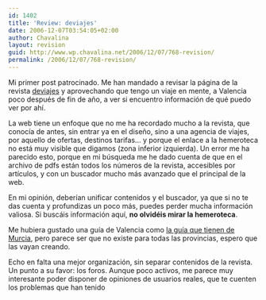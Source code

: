 ```yaml
---
id: 1402
title: 'Review: deviajes'
date: 2006-12-07T03:54:05+02:00
author: Chavalina
layout: revision
guid: http://www.wp.chavalina.net/2006/12/07/768-revision/
permalink: /2006/12/07/768-revision/
---
```

Mi primer post patrocinado. Me han mandado a revisar la p&aacute;gina de la revista <a href="http://www.deviajes.es/" target="_blank">deviajes</a> y aprovechando que tengo un viaje en mente, a Valencia poco despu&eacute;s de fin de a&ntilde;o, a ver si encuentro informaci&oacute;n de qu&eacute; puedo ver por ah&iacute;.

La web tiene un enfoque que no me ha recordado mucho a la revista, que conoc&iacute;a de antes, sin entrar ya en el dise&ntilde;o, sino a una agencia de viajes, por aquello de ofertas, destinos tarifas&#8230; y porque el enlace a la hemeroteca no est&aacute; muy visible que digamos (zona inferior izquierda). Un error me ha parecido esto, porque en mi b&uacute;squeda me he dado cuenta de que en el archivo de pdfs est&aacute;n todos los n&uacute;meros de la revista, accesibles por art&iacute;culos, y con un buscador mucho m&aacute;s avanzado que el principal de la web.

En mi opini&oacute;n, deber&iacute;an unificar contenidos y el buscador, ya que si no te das cuenta y profundizas un poco m&aacute;s, puedes perder mucha informaci&oacute;n valiosa. Si busc&aacute;is informaci&oacute;n aqu&iacute;, **no olvid&eacute;is mirar la hemeroteca**.

Me hubiera gustado una gu&iacute;a de Valencia como <a href="http://www.deviajes.es/reportajes/MURCIA_3.html" target="_blank">la gu&iacute;a que tienen de Murcia</a>, pero parece ser que no existe para todas las provincias, espero que las vayan creando.

Echo en falta una mejor organizaci&oacute;n, sin separar contenidos de la revista. Un punto a su favor: los foros. Aunque poco activos, me parece muy interesante poder disponer de opiniones de usuarios reales, que te cuenten los problemas que han tenido